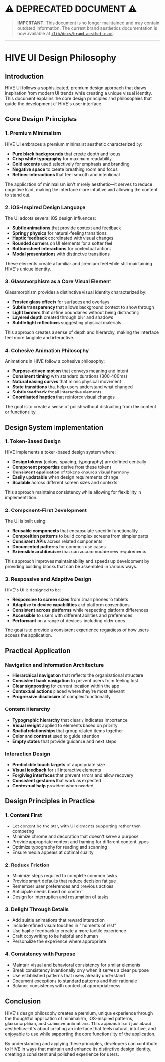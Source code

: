 # ⚠️ DEPRECATED DOCUMENT ⚠️

> **IMPORTANT**: This document is no longer maintained and may contain outdated information. The current brand aesthetics documentation is now available at [`/lib/docs/brand_aesthetic.md`](/lib/docs/brand_aesthetic.md).

---

# HIVE UI Design Philosophy

## Introduction

HIVE UI follows a sophisticated, premium design approach that draws inspiration from modern UI trends while creating a unique visual identity. This document explains the core design principles and philosophies that guide the development of HIVE's user interface.

## Core Design Principles

### 1. Premium Minimalism

HIVE UI embraces a premium minimalist aesthetic characterized by:

- **Pure black backgrounds** that create depth and focus
- **Crisp white typography** for maximum readability
- **Gold accents** used selectively for emphasis and branding
- **Negative space** to create breathing room and focus
- **Refined interactions** that feel smooth and intentional

The application of minimalism isn't merely aesthetic—it serves to reduce cognitive load, making the interface more intuitive and allowing the content to stand out.

### 2. iOS-Inspired Design Language

The UI adopts several iOS design influences:

- **Subtle animations** that provide context and feedback
- **Springy physics** for natural-feeling transitions
- **Haptic feedback** coordinated with visual changes
- **Rounded corners** on UI elements for a softer feel
- **Bottom sheet interactions** for contextual actions
- **Modal presentations** with distinctive transitions

These elements create a familiar and premium feel while still maintaining HIVE's unique identity.

### 3. Glassmorphism as a Core Visual Element

Glassmorphism provides a distinctive visual identity characterized by:

- **Frosted glass effects** for surfaces and overlays
- **Subtle transparency** that allows background context to show through
- **Light borders** that define boundaries without being distracting
- **Layered depth** created through blur and shadows
- **Subtle light reflections** suggesting physical materials

This approach creates a sense of depth and hierarchy, making the interface feel more tangible and interactive.

### 4. Cohesive Animation Philosophy

Animations in HIVE follow a cohesive philosophy:

- **Purpose-driven motion** that conveys meaning and intent
- **Consistent timing** with standard durations (300-400ms)
- **Natural easing curves** that mimic physical movement
- **State transitions** that help users understand what changed
- **Subtle feedback** for all interactive elements
- **Coordinated haptics** that reinforce visual changes

The goal is to create a sense of polish without distracting from the content or functionality.

## Design System Implementation

### 1. Token-Based Design

HIVE implements a token-based design system where:

- **Design tokens** (colors, spacing, typography) are defined centrally
- **Component properties** derive from these tokens
- **Consistent application** of tokens ensures visual harmony
- **Easily updatable** when design requirements change
- **Scalable** across different screen sizes and contexts

This approach maintains consistency while allowing for flexibility in implementation.

### 2. Component-First Development

The UI is built using:

- **Reusable components** that encapsulate specific functionality
- **Composition patterns** to build complex screens from simpler parts
- **Consistent APIs** across related components
- **Documented patterns** for common use cases
- **Extensible architecture** that can accommodate new requirements

This approach improves maintainability and speeds up development by providing building blocks that can be assembled in various ways.

### 3. Responsive and Adaptive Design

HIVE's UI is designed to be:

- **Responsive to screen sizes** from small phones to tablets
- **Adaptive to device capabilities** and platform conventions
- **Consistent across platforms** while respecting platform differences
- **Accessible** to users with different abilities and preferences
- **Performant** on a range of devices, including older ones

The goal is to provide a consistent experience regardless of how users access the application.

## Practical Application

### Navigation and Information Architecture

- **Hierarchical navigation** that reflects the organizational structure
- **Consistent back navigation** to prevent users from feeling lost
- **Clear signposting** for current location within the app
- **Contextual actions** placed where they're most relevant
- **Progressive disclosure** of complex functionality

### Content Hierarchy

- **Typographic hierarchy** that clearly indicates importance
- **Visual weight** applied to elements based on priority
- **Spatial relationships** that group related items together
- **Color and contrast** used to guide attention
- **Empty states** that provide guidance and next steps

### Interaction Design

- **Predictable touch targets** of appropriate size
- **Visual feedback** for all interactive elements
- **Forgiving interfaces** that prevent errors and allow recovery
- **Consistent gestures** that work as expected
- **Contextual help** provided when needed

## Design Principles in Practice

### 1. Content First

- Let content be the star, with UI elements supporting rather than competing
- Minimize chrome and decoration that doesn't serve a purpose
- Provide appropriate context and framing for different content types
- Optimize typography for reading and scanning
- Ensure media appears at optimal quality

### 2. Reduce Friction

- Minimize steps required to complete common tasks
- Provide smart defaults that reduce decision fatigue
- Remember user preferences and previous actions
- Anticipate needs based on context
- Design for interruption and resumption of tasks

### 3. Delight Through Details

- Add subtle animations that reward interaction
- Include refined visual touches in "moments of rest"
- Use haptic feedback to create a more tactile experience
- Craft copywriting to be helpful and human
- Personalize the experience where appropriate

### 4. Consistency with Purpose

- Maintain visual and behavioral consistency for similar elements
- Break consistency intentionally only when it serves a clear purpose
- Use established patterns that users already understand
- Document exceptions to standard patterns and their rationale
- Balance consistency with contextual appropriateness

## Conclusion

HIVE's design philosophy creates a premium, unique experience through the thoughtful application of minimalism, iOS-inspired patterns, glassmorphism, and cohesive animations. This approach isn't just about aesthetics—it's about creating an interface that feels natural, intuitive, and enjoyable to use while supporting the core functionality of the application.

By understanding and applying these principles, developers can contribute to HIVE in ways that maintain and enhance its distinctive design identity, creating a consistent and polished experience for users. 